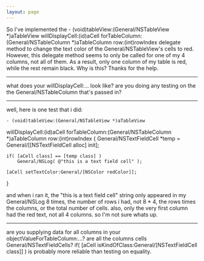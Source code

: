 ```yaml
---
layout: page
---
```




So I've implemented the     - (void)tableView:(General/NSTableView *)aTableView willDisplayCell:(id)aCell forTableColumn:(General/NSTableColumn *)aTableColumn row:(int)rowIndex delegate method to change the text color of the General/NSTableView's cells to red.  However, this delegate method seems to only be called for one of my 4 columns, not all of them.  As a result, only one column of my table is red, while the rest remain black.  Why is this?  Thanks for the help.

----

what does your     willDisplayCell:... look like? are you doing any testing on the the General/NSTableColumn that's passed in?

----

well, here is one test that i did:

    - (void)tableView:(General/NSTableView *)aTableView
  willDisplayCell:(id)aCell
   forTableColumn:(General/NSTableColumn *)aTableColumn
			  row:(int)rowIndex
{
	General/NSTextFieldCell *temp = General/[[NSTextFieldCell alloc] init];
		
	if( [aCell class] == [temp class] )
		General/NSLog( @"this is a text field cell" );

	[aCell setTextColor:General/[NSColor redColor]];

}

and when i ran it, the "this is a text field cell" string only appeared in my General/NSLog 8 times, the number of rows i had, not 8 * 4, the rows times the columns, or the total number of cells.  also, only the very first column had the red text, not all 4 columns.  so I'm not sure whats up.

----

are you supplying data for all columns in your     objectValueForTableColumn:...? are all the columns cells General/NSTextFieldCells?      if( [aCell isKindOfClass:General/[NSTextFieldCell class]] ) is probably more reliable than testing on equality.